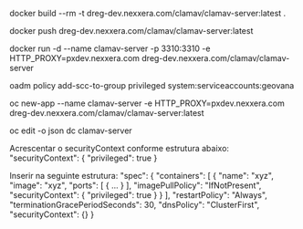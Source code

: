 docker build --rm -t dreg-dev.nexxera.com/clamav/clamav-server:latest .

docker push dreg-dev.nexxera.com/clamav/clamav-server:latest

docker run -d --name clamav-server -p 3310:3310 -e HTTP_PROXY=pxdev.nexxera.com dreg-dev.nexxera.com/clamav/clamav-server

oadm policy add-scc-to-group privileged system:serviceaccounts:geovana

oc new-app --name clamav-server -e HTTP_PROXY=pxdev.nexxera.com dreg-dev.nexxera.com/clamav/clamav-server:latest


oc edit -o json dc clamav-server

Acrescentar o securityContext conforme estrutura abaixo:
                        "securityContext": {
                            "privileged": true
                        }

Inserir na seguinte estrutura:
            "spec": {
                "containers": [
                    {
                        "name": "xyz",
                        "image": "xyz",
                        "ports": [
                            {
				...
                            }
                        ],
                        "imagePullPolicy": "IfNotPresent",
                        "securityContext": {
                            "privileged": true
                        }
                    }
                ],
                "restartPolicy": "Always",
                "terminationGracePeriodSeconds": 30,
                "dnsPolicy": "ClusterFirst",
                "securityContext": {}
            }

